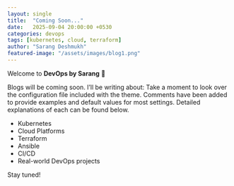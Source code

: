 ```yaml
---
layout: single
title:  "Coming Soon..."
date:   2025-09-04 20:00:00 +0530
categories: devops
tags: [kubernetes, cloud, terraform]
author: "Sarang Deshmukh"
featured-image: "/assets/images/blog1.png"
---
```


Welcome to **DevOps by Sarang** 🚀  

Blogs will be coming soon. I’ll be writing about: Take a moment to look over the configuration file included with the theme. Comments have been added to provide examples and default values for most settings. Detailed explanations of each can be found below.

- Kubernetes
- Cloud Platforms
- Terraform
- Ansible
- CI/CD
- Real-world DevOps projects

Stay tuned!
